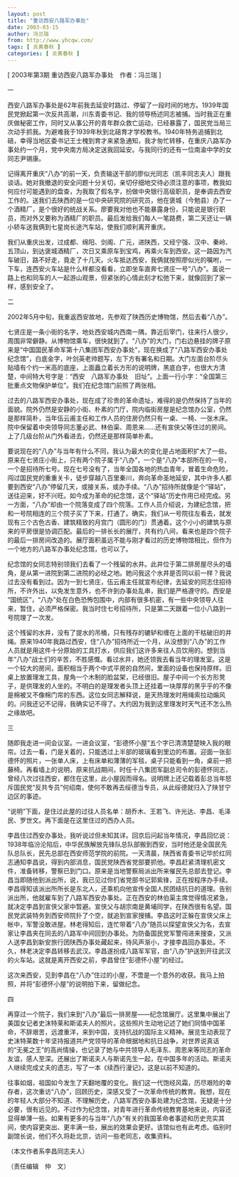 ```yaml
---
layout: post
title: "重访西安八路军办事处"
date: 2003-03-15
author: 冯兰瑞
from: http://www.yhcqw.com/
tags: [ 炎黄春秋 ]
categories: [ 炎黄春秋 ]
---
```



[ 2003年第3期 重访西安八路军办事处　作者：冯兰瑞 ]

一


西安八路军办事处是62年前我去延安时路过、停留了一段时间的地方。1939年国民党掀起第一次反共高潮，川东青委书记、我的领导杨述同志被捕。当时我正在重庆做秘密工作，同时又从事公开的青年群众救亡运动，已经暴露了，国民党当局三次动手抓我。为避难我于1939年秋到北碚育才学校教书。1940年特务追捕到北碚，幸得当地区委书记王士槐到育才来紧急通知，我才匆忙转移，在重庆八路军办事处约一个月，党中央南方局决定送我回延安。与我同行的还有一位南渝中学的女同志尹锡康。


记得离开重庆“八办”的前一天，负责输送干部的廖似光同志（凯丰同志夫人）跟我谈话。她对我撤退的安全问题十分关切，亲切仔细地交待必须注意的事项，教我如何应付可能遇到的盘查，为我取了假名字，扮做中央银行高级职员，是奉调去西安工作的。送我们去陕西的是一位中央研究院的研究员，他在褒城（今勉县）办了一个酒精厂，是个很好的统战关系。廖要我对他也不能暴露身份，只能说是银行职员，而对外又要称为酒精厂的职员。最后发给我们每人一笔路费，第二天还让一辆小轿车送我俩到七星岗长途汽车站，使我们顺利离开重庆。


我们从重庆出发，过成都、绵阳、剑阁、广元，进陕西，又经宁强、汉中、秦岭、五顶山，到达褒城酒精厂，次日又乘原车到宝鸡，再乘火车到西安。这一路因为汽车破旧，路不好走，竟走了十几天。火车抵达西安，我俩就按照廖似光的嘱咐，一下车，连西安火车站是什么样都没看看，立即坐车直奔七贤庄一号“八办”。虽说一路上也和同车的人一起游山观景，但紧张的心情此刻才松弛下来，就像回到了家一样，感到安全了。

二

2002年5月中旬，我重返西安故地，先参观了陕西历史博物馆，然后去看“八办”。


七贤庄是一条小街的名字，地处西安城内西南一隅，靠近后宰门，往来行人很少，周围非常僻静。从博物馆乘车，很快就到了。“八办”的大门，门右边悬挂的牌子原来是“中国国民革命军第十八集团军西安办事处”，现在换成了“八路军西安办事处纪念馆”，白底金字，叶剑英老帅题写，左下方有署名和日期。大门左面台阶尽头贴墙有个约一米高的底座，上面矗立着长方形的说明牌，黑底白字，也很大方清楚，中间特大号字是：“西安　八路军办事处　旧址”。上面一行小字：“全国第三批重点文物保护单位”。我们在纪念馆门前照了两张相。


过去的八路军西安办事处，现在成了珍贵的革命遗址，难得的是仍然保持了当年的面貌。院外仍然是安静的小街、朴素的门厅，院内临街房屋是纪念馆办公室，仍然是那样简朴，当年伍云甫主任和工作人员的住房仍然只有一桌、一椅、一张木床。院中保留着中央领导同志董必武、林伯渠、周恩来……还有宣侠父等住过的房间。上了几级台阶从门外看进去，仍然还是那样简单朴素。


要说现在的“八办”与当年有什么不同，我认为最大的变化是占地面积扩大了一些。原来在七贤庄小街上，只有两个院子属于“八办”，一个是“八办”本部所在的一号，一个是招待所七号。现在七号没有了，当年全国各地的热血青年，冒着生命危险，闯过国民党的重重关卡，徒步穿越八百里秦川，奔向革命圣地延安，其中许多人都要到西安“八办”停留几天，或接关系，或办手续。“八办”招待所就像是个“驿站”，送往迎来，好不兴旺。如今成为革命的纪念馆，这个“驿站”历史作用已经完成。另一方面，“八办”却由一个院落变成了四个院落。工作人员介绍说，为建纪念馆，把和一号院相连的三个院子买了下来，打通了。确实，我们从一号院往左看去，就发现有三个古色古香、建筑精致的月宫门（圆形的门）贯通着。这个小小的建筑与原来的平房很是协调匹配。最后的一排长长的展厅，共有约八间，看来也是四个院子的最后一排房间改造的。展厅面积虽远不能与刚才看过的历史博物馆相比，但作为一个地方的八路军办事处纪念馆，也可以了。


纪念馆的女同志特别领我们去看了一个残留的水井。此井位于第二排房屋尽头的墙角，是从第一进院到第二进院的必经之地。她问我这个水井是否同以前一样？我说过去没有看到过。因为一到七贤庄，伍云甫主任就宣布纪律，去延安的同志住招待所，不许外出，以免发生意外，也不许到办事处乱串，我们是严格遵守的。西安是 
“国统区”，“八办”处在白色恐怖包围中，内部有很多机密，有一些中央领导人往来，暂住，必须严格保密。我当时住七号招待所，只是第二天跟着一位小八路到一号院理了一次发。


这个残留的水井，没有了提水的吊桶，只有残存的辘轳和缠在上面的干枯破旧的井绳。原来1940年我路过西安，住“八办”招待所近一个月，从没想到“八办”的工作人员就是用这件十分原始的工具打水，供应我们这许多来往人员饮用的。想到当年“八办”战士们的辛苦，不胜感慨。看过水井，她还领我去看当年的理发室。这是一个较大的房间，面积相当于两个中式平房的自然间，里面的设备也保持原样。旧桌上放置理发工具，屋角一个木制的脸盆架，已经很旧。屋子中间一个长方形凳子，是供理发的人坐的。不明白的是理发者头顶上还挂着一块厚厚的黑乎乎的不像是棉被又不像棉门帘的东西。这位女同志解释说，是天热理发时用绳索拉动煽风的。问我还记不记得，我确实记不得了。大约因为我到这里理发时天气还不怎么热之缘故吧。

三


随即我走进一间会议室。一进会议室，“彭德怀小屋”五个字已清清楚楚映入我的眼帘。过去一看，门是关着的，只能透过上半部的玻璃看到里边的布置。迎面一张彭德怀的照片，一张单人床，上有床单和薄薄的军毯，桌子只能看到一角，桌前一把藤椅。再看墙上的说明，原来抗战期间，时任十八集团军副总司令的彭德怀同志，曾经八次过往西安，都住在这里，此小屋因而得名。说明牌上还记载着彭总当年怒斥国民党“反共专员”何绍南，使何不敢再去绥德当专员，从此绥德就归入了陕甘宁边区的事迹。

“说明”下面，是住过此屋的过往人员名单：胡乔木、王若飞、许光达、李昌、毛泽民、罗世文。再下面是在这里住过的西办人员。


李昌住过西安办事处，我听说过但未知其详。回京后问起当年情况，李昌回忆说：1938年临汾沦陷后，中华民族解放先锋队总队部搬到西安，当时他还是全国民先队总队长，民先总部在西安师范学院的前院。一天清晨，陕西省青委书记毕於红同志通知李昌说，得到内部消息，国民党陕西省党部要抓他。李昌赶紧清理机密文件，准备转移，警察已到门口。原来是当地警察局派出所来催民先总部去登记。李昌当即随他到派出所，说，我已见过你们省党部书记郭紫锋，正在按程序办手续。李昌得知该派出所所长是东北人，还乘机向他宣传全国人民团结抗日的道理。告别派出所，他就雇车到了八路军西安办事处。正在西安的林伯渠主席觉得情况紧急，就决定李昌到宣侠父家中暂避。宣侠父与胡宗南是黄埔同学，在陕西很有名望。国民党武装特务到西安师院扑了个空，就追到宣家搜捕。李昌这时正躲在宣侠父床上帐中，军警没敢进屋。林老得知后，连忙带着“八办”随员以探望宣侠父为名，去宣家让李昌夹在同去的八路军中间回到办事处。为防备国民党军警闯进来搜查，又派人送李昌到新安旅行团陕西办事处藏起来，待风声渐小，才接李昌回办事处。不久，林老决定李昌转移去武汉。李昌遂扮成八路军军官，由“八办”护送到开往武汉的火车站。这就是离开西安之前，李昌曾住“彭德怀小屋”的经过。

这次来西安，见到李昌在“八办”住过的小屋，不啻是一个意外的收获。我马上拍照，并将“彭德怀小屋”的说明拍下来，留做纪念。

四


再穿过一个院子，我们来到“八办”最后一排房屋——纪念馆展厅。这里集中展出了美国女记者史沫特莱和斯诺夫人的照片。这些照片生动地记述了她们同情中国革命，不辞艰苦，远渡重洋，来到中国，支持抗战的国际主义精神。展览生动表现了史沫特莱数十年坚持报道共产党领导的革命根据地和抗日战争，对世界说真话的“无冕之王”的高尚情操，也记录了她与中共领导人毛泽东、周恩来等同志的革命友谊，感人至深。还展出了斯诺夫人与斯诺先生一起，在中国多年的活动。斯诺夫人继续完成丈夫的遗志，写了一本《续西行漫记》，这是以前不知道的。


往事如烟，祖国如今发生了天翻地覆的变化。我们这一代饱经风霜，历尽艰险的幸存者，这次重访“八办”，回顾历史，深感又受了一次革命传统的教育。我想，现在的年轻人大部分不知道、不理解历史，八路军西安办事处建为纪念馆，无疑是十分必要，很有远见的。不过作为纪念馆，对青年进行革命传统教育基地来说，内容还显得单薄一些。如果有更多的与当年“八办”有关的我国革命者事迹和历史充实其间，使内容更突出、更丰满一些，展出的效果会更好。该馆似也有此考虑。临别时副馆长说，他们不久将赴北京，访问一些老同志，收集资料。

（本文作者系李昌同志夫人）

（责任编辑　仲　文）


